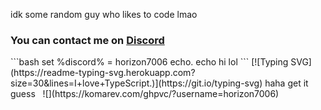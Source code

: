 idk some random guy who likes to code
lmao
<h3 align="left">
  You can contact me on <a href='discord.com/users/1331688031593173094'>Discord</a> 
</h3>
```bash
set %discord% = horizon7006
echo.
echo hi lol
```
[![Typing SVG](https://readme-typing-svg.herokuapp.com?size=30&lines=I+love+TypeScript.)](https://git.io/typing-svg)
haha get it guess
&zwnj; 
&zwnj; 
![](https://komarev.com/ghpvc/?username=horizon7006)
